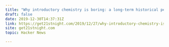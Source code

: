```yaml
---
title: "Why introductory chemistry is boring: a long-term historical perspective"
draft: false
date: 2019-12-30T14:37:31Z
link: https://get21stnight.com/2019/12/27/why-introductory-chemistry-is-boring-a-long-term-historical-perspective/?utm_medium=RSS&utm_source=hune
site: get21stnight.com
topic: Hacker News  

---
```

